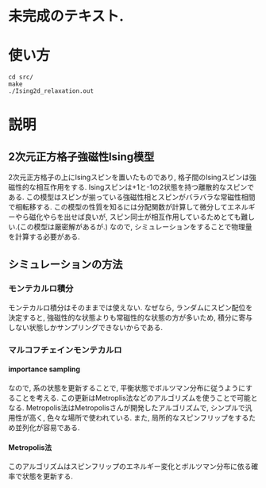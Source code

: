 # 未完成のテキスト.
# 使い方
```console
cd src/
make
./Ising2d_relaxation.out
```
# 説明
## 2次元正方格子強磁性Ising模型
2次元正方格子の上にIsingスピンを置いたものであり, 格子間のIsingスピンは強磁性的な相互作用をする.
Isingスピンは+1と-1の2状態を持つ離散的なスピンである.
この模型はスピンが揃っている強磁性相とスピンがバラバラな常磁性相間で相転移する.
この模型の性質を知るには分配関数が計算して微分してエネルギーやら磁化やらを出せば良いが, スピン同士が相互作用しているためとても難しい.(この模型は厳密解があるが.)
なので, シミュレーションをすることで物理量を計算する必要がある.
## シミュレーションの方法
### モンテカルロ積分
モンテカルロ積分はそのままでは使えない.
なぜなら, ランダムにスピン配位を決定すると, 強磁性的な状態よりも常磁性的な状態の方が多いため, 積分に寄与しない状態しかサンプリングできないからである.
### マルコフチェインモンテカルロ
#### importance sampling
なので, 系の状態を更新することで, 平衡状態でボルツマン分布に従うようにすることを考える.
この更新はMetroplis法などのアルゴリズムを使うことで可能となる.
Metropolis法はMetropolisさんが開発したアルゴリズムで, シンプルで汎用性が高く, 色々な場所で使われている.
また, 局所的なスピンフリップをするため並列化が容易である.
#### Metropolis法
このアルゴリズムはスピンフリップのエネルギー変化とボルツマン分布に依る確率で状態を更新する.
